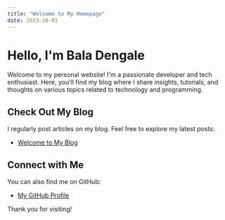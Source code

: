```yaml
---
title: "Welcome to My Homepage"
date: 2023-10-01
---
```


# Hello, I'm Bala Dengale

Welcome to my personal website! I'm a passionate developer and tech enthusiast. Here, you'll find my blog where I share insights, tutorials, and thoughts on various topics related to technology and programming.

## Check Out My Blog

I regularly post articles on my blog. Feel free to explore my latest posts:

- [Welcome to My Blog](posts/2025-01-01-welcome.html)

## Connect with Me

You can also find me on GitHub:

- [My GitHub Profile](https://github.com/baladengale)

Thank you for visiting!